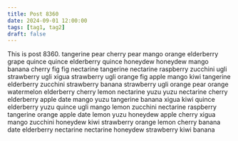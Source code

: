 ```yaml
---
title: Post 8360
date: 2024-09-01 12:00:00
tags: [tag1, tag2]
draft: false
---
```

This is post 8360.
tangerine
pear
cherry
pear
mango
orange
elderberry
grape
quince
quince
elderberry
quince
honeydew
honeydew
mango
banana
cherry
fig
fig
nectarine
tangerine
nectarine
raspberry
zucchini
ugli
strawberry
ugli
xigua
strawberry
ugli
orange
fig
apple
mango
kiwi
tangerine
elderberry
zucchini
strawberry
banana
strawberry
ugli
orange
pear
orange
watermelon
elderberry
cherry
lemon
nectarine
yuzu
yuzu
nectarine
cherry
elderberry
apple
date
mango
yuzu
tangerine
banana
xigua
kiwi
quince
elderberry
yuzu
quince
ugli
mango
lemon
zucchini
nectarine
raspberry
tangerine
orange
apple
date
lemon
yuzu
honeydew
apple
cherry
xigua
mango
zucchini
honeydew
kiwi
strawberry
orange
lemon
cherry
banana
date
elderberry
nectarine
nectarine
honeydew
strawberry
kiwi
banana
